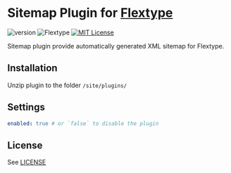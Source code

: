 # Sitemap Plugin for [Flextype](http://flextype.org/)
![version](https://img.shields.io/badge/version-1.3.1-brightgreen.svg?style=flat-square "Version")
![Flextype](https://img.shields.io/badge/Flextype-0.8.2-green.svg?style=flat-square "Flextype Version")
[![MIT License](https://img.shields.io/badge/license-MIT-blue.svg?style=flat-square)](https://github.com/flextype-plugins/tiny-url/blob/master/LICENSE.txt)

Sitemap plugin provide automatically generated XML sitemap for Flextype.

## Installation
Unzip plugin to the folder `/site/plugins/`

## Settings

```yaml
enabled: true # or `false` to disable the plugin
```

## License
See [LICENSE](https://github.com/flextype-plugins/sitemap/blob/master/LICENSE)
